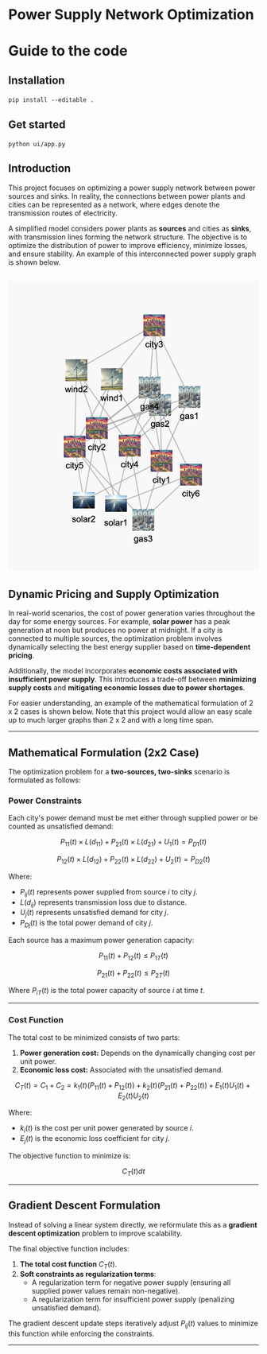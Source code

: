 # Power Supply Network Optimization

# Guide to the code

## Installation

`pip install --editable .`

## Get started

`python ui/app.py`



## Introduction

This project focuses on optimizing a power supply network between power sources and sinks. In reality, the connections between power plants and cities can be represented as a network, where edges denote the transmission routes of electricity.

A simplified model considers power plants as **sources** and cities as **sinks**, with transmission lines forming the network structure. The objective is to optimize the distribution of power to improve efficiency, minimize losses, and ensure stability. An example of this interconnected power supply graph is shown below.

![Example Network Diagram](visuals/visualisation.png)
---

## Dynamic Pricing and Supply Optimization

In real-world scenarios, the cost of power generation varies throughout the day for some energy sources. For example, **solar power** has a peak generation at noon but produces no power at midnight. If a city is connected to multiple sources, the optimization problem involves dynamically selecting the best energy supplier based on **time-dependent pricing**.

Additionally, the model incorporates **economic costs associated with insufficient power supply**. This introduces a trade-off between **minimizing supply costs** and **mitigating economic losses due to power shortages**.

For easier understanding, an example of the mathematical formulation of 2 x 2 cases is shown below. Note that this project would allow an easy scale up to much larger graphs than 2 x 2 and with a long time span.

---

## Mathematical Formulation (2x2 Case)



The optimization problem for a **two-sources, two-sinks** scenario is formulated as follows:

### **Power Constraints**
Each city's power demand must be met either through supplied power or be counted as unsatisfied demand:

$$
P_{11}(t) \times L(d_{11}) + P_{21}(t) \times L(d_{21}) + U_1(t) = P_{D1}(t)
$$

$$
P_{12}(t) \times L(d_{12}) + P_{22}(t) \times L(d_{22}) + U_2(t) = P_{D2}(t)
$$

Where:
- $P_{ij}(t)$ represents power supplied from source $i$ to city $j$.
- $L(d_{ij})$ represents transmission loss due to distance.
- $U_j(t)$ represents unsatisfied demand for city $j$.
- $P_{Dj}(t)$ is the total power demand of city $j$.

Each source has a maximum power generation capacity:

$$
P_{11}(t) + P_{12}(t) \leq P_{1T}(t)
$$

$$
P_{21}(t) + P_{22}(t) \leq P_{2T}(t)
$$

Where $P_{iT}(t)$ is the total power capacity of source $i$ at time $t$.

---

### **Cost Function**
The total cost to be minimized consists of two parts:
1. **Power generation cost:** Depends on the dynamically changing cost per unit power.
2. **Economic loss cost:** Associated with the unsatisfied demand.

$$
C_T(t) = C_1 + C_2 = k_1(t) (P_{11}(t) + P_{12}(t)) + k_2(t) (P_{21}(t) + P_{22}(t)) + E_1(t) U_1(t) + E_2(t) U_2(t)
$$

Where:
- $k_i(t)$ is the cost per unit power generated by source $i$.
- $E_j(t)$ is the economic loss coefficient for city $j$.

The objective function to minimize is:

$$
C_T(t) dt
$$

---

## Gradient Descent Formulation

Instead of solving a linear system directly, we reformulate this as a **gradient descent optimization** problem to improve scalability.

The final objective function includes:
1. **The total cost function** $C_T(t)$.
2. **Soft constraints as regularization terms**:
   - A regularization term for negative power supply (ensuring all supplied power values remain non-negative).
   - A regularization term for insufficient power supply (penalizing unsatisfied demand).

The gradient descent update steps iteratively adjust $P_{ij}(t)$ values to minimize this function while enforcing the constraints.

---


